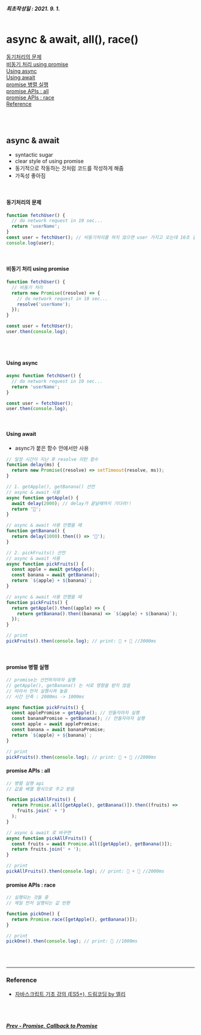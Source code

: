 ##### 최초작성일 : 2021. 9. 1.<br><br>

# async & await, all(), race()

[동기처리의 문제](#동기처리의-문제)  
[비동기 처리 using promise](#비동기-처리-using-promise)  
[Using async](#using-async)  
[Using await](#using-await)  
[promise 병렬 실행](#promise-병렬-실행)  
[promise APIs : all](#promise-apis--all)  
[promise APIs : race](#promise-apis--race)  
[Reference](#reference)

<br><br>

## async & await

- syntactic sugar
- clear style of using promise
- 동기적으로 작동하는 것처럼 코드를 작성하게 해줌
- 가독성 좋아짐

<br>

#### 동기처리의 문제

```js
function fetchUser() {
  // do network request in 10 sec...
  return 'userName';
}
const user = fetchUser(); // 비동기처리를 하지 않으면 user 가지고 오는데 10초 걸림. 여기서 멈춤
console.log(user);
```

<br>

#### 비동기 처리 using promise

```js
function fetchUser() {
  // 비동기 처리
  return new Promise((resolve) => {
    // do network request in 10 sec...
    resolve('userName');
  });
}

const user = fetchUser();
user.then(console.log);
```

<br><br>

#### Using async

```js
async function fetchUser() {
  // do network request in 10 sec...
  return 'userName';
}

const user = fetchUser();
user.then(console.log);
```

<br>

#### Using await

- async가 붙은 함수 안에서만 사용

```js
// 일정 시간이 지난 후 resolve 리턴 함수
function delay(ms) {
  return new Promise((resolve) => setTimeout(resolve, ms));
}

// 1. getApple(), getBanana() 선언
// async & await 사용
async function getApple() {
  await delay(2000); // delay가 끝날때까지 기다려!!
  return '🍎';
}

// async & await 사용 안했을 때
function getBanana() {
  return delay(1000).then(() => '🍌');
}

// 2. pickFruits() 선언
// async & await 사용
async function pickFruits() {
  const apple = await getApple();
  const banana = await getBanana();
  return `${apple} + ${banana}`;
}

// async & await 사용 안했을 때
function pickFruits() {
  return getApple().then((apple) => {
    return getBanana().then((banana) => `${apple} + ${banana}`);
  });
}

// print
pickFruits().then(console.log); // print: 🍎 + 🍌 //3000ms
```

<br>

#### promise 병렬 실행

```js
// promise는 선언하자마자 실행
// getApple(), getBanana() 는 서로 영향을 받지 않음
// 따라서 먼저 실행시켜 놓음
// 시간 단축 : 2000ms -> 1000ms

async function pickFruits() {
  const applePromise = getApple(); // 만들자마자 실행
  const bananaPromise = getBanana(); // 만들자마자 실행
  const apple = await applePromise;
  const banana = await bananaPromise;
  return `${apple} + ${banana}`;
}

// print
pickFruits().then(console.log); // print: 🍎 + 🍌 //2000ms
```

#### promise APIs : all

```js
// 병렬 실행 api
// 값을 배열 형식으로 주고 받음

function pickAllFruits() {
  return Promise.all([getApple(), getBanana()]).then((fruits) =>
    fruits.join(' + ')
  );
}

// async & await 로 바꾸면
async function pickAllFruits() {
  const fruits = await Promise.all([getApple(), getBanana()]);
  return fruits.join(' + ');
}

// print
pickAllFruits().then(console.log); // print: 🍎 + 🍌 //2000ms
```

#### promise APIs : race

```js
// 실행되는 것들 중
// 제일 먼저 실행되는 값 반환

function pickOne() {
  return Promise.race([getApple(), getBanana()]);
}

// print
pickOne().then(console.log); // print: 🍌 //1000ms
```

<br><br>

---

### **Reference**

- [자바스크립트 기초 강의 (ES5+), 드림코딩 by 엘리](https://www.youtube.com/playlist?list=PLv2d7VI9OotTVOL4QmPfvJWPJvkmv6h-2)

<br><br>

##### [Prev - Promise, Callback to Promise](/Javascript/basic_15_promise.md)
